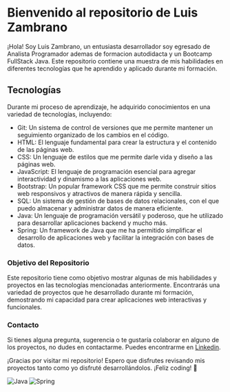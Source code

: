 # Bienvenido al repositorio de Luis Zambrano

¡Hola! Soy Luis Zambrano, un entusiasta desarrollador soy egresado de Analista Programador ademas de formacion autodidacta y un Bootcamp FullStack Java. Este repositorio contiene una muestra de mis habilidades en diferentes tecnologías que he aprendido y aplicado durante mi formación.

## Tecnologías
Durante mi proceso de aprendizaje, he adquirido conocimientos en una variedad de tecnologías, incluyendo:

- Git: Un sistema de control de versiones que me permite mantener un seguimiento organizado de los cambios en el código. 
- HTML: El lenguaje fundamental para crear la estructura y el contenido de las páginas web.
- CSS: Un lenguaje de estilos que me permite darle vida y diseño a las páginas web.
- JavaScript: El lenguaje de programación esencial para agregar interactividad y dinamismo a las aplicaciones web.
- Bootstrap: Un popular framework CSS que me permite construir sitios web responsivos y atractivos de manera rápida y sencilla.
- SQL: Un sistema de gestión de bases de datos relacionales, con el que puedo almacenar y administrar datos de manera eficiente.
- Java: Un lenguaje de programación versátil y poderoso, que he utilizado para desarrollar aplicaciones backend y mucho más.
- Spring: Un framework de Java que me ha permitido simplificar el desarrollo de aplicaciones web y facilitar la integración con bases de datos.

### Objetivo del Repositorio
Este repositorio tiene como objetivo mostrar algunas de mis habilidades y proyectos en las tecnologías mencionadas anteriormente. Encontrarás una variedad de proyectos que he desarrollado durante mi formación, demostrando mi capacidad para crear aplicaciones web interactivas y funcionales.

### Contacto
Si tienes alguna pregunta, sugerencia o te gustaría colaborar en alguno de los proyectos, no dudes en contactarme. Puedes encontrarme en [Linkedin](https://www.linkedin.com/in/luiszambranowork/).

¡Gracias por visitar mi repositorio! Espero que disfrutes revisando mis proyectos tanto como yo disfruté desarrollándolos. ¡Feliz coding! 🚀

![Java]()
![Spring]()
